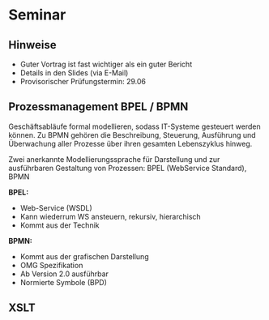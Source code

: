# Seminar
## Hinweise
  - Guter Vortrag ist fast wichtiger als ein guter Bericht
  - Details in den Slides (via E-Mail)
  - Provisorischer Prüfungstermin: 29.06

## Prozessmanagement BPEL / BPMN
Geschäftsabläufe formal modellieren, sodass IT-Systeme gesteuert werden können. Zu BPMN gehören die Beschreibung, Steuerung, Ausführung und Überwachung aller Prozesse über ihren gesamten Lebenszyklus hinweg.

Zwei anerkannte Modellierungssprache für Darstellung und zur ausführbaren Gestaltung von Prozessen: BPEL (WebService Standard), BPMN

**BPEL:**
  - Web-Service (WSDL)
  - Kann wiederrum WS ansteuern, rekursiv, hierarchisch
  - Kommt aus der Technik

**BPMN:**
  - Kommt aus der grafischen Darstellung
  - OMG Spezifikation
  - Ab Version 2.0 ausführbar
  - Normierte Symbole (BPD)


## XSLT
